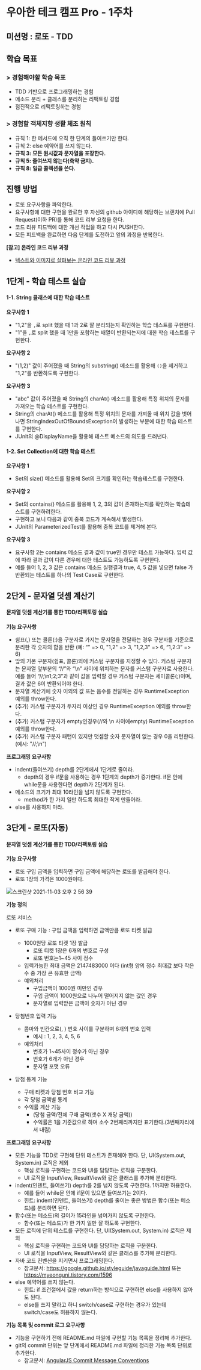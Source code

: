 # 우아한 테크 캠프 Pro - 1주차



## 미션명 : 로또 - TDD



## 학습 목표



### > 경험해야할 학습 목표

- TDD 기반으로 프로그래밍하는 경험
- 메소드 분리 + 클래스를 분리하는 리팩토링 경험
- 점진적으로 리팩토링하는 경험

### > 경험할 객체지향 생활 체조 원칙

- 규칙 1: 한 메서드에 오직 한 단계의 들여쓰기만 한다.
- 규칙 2: else 예약어를 쓰지 않는다.
- **규칙 3: 모든 원시값과 문자열을 포장한다.**
- **규칙 5: 줄여쓰지 않는다(축약 금지).**
- **규칙 8: 일급 콜렉션을 쓴다.**



## 진행 방법

- 로또 요구사항을 파악한다.
- 요구사항에 대한 구현을 완료한 후 자신의 github 아이디에 해당하는 브랜치에 Pull Request(이하 PR)를 통해 코드 리뷰 요청을 한다.
- 코드 리뷰 피드백에 대한 개선 작업을 하고 다시 PUSH한다.
- 모든 피드백을 완료하면 다음 단계를 도전하고 앞의 과정을 반복한다.

**[참고] 온라인 코드 리뷰 과정**

- [텍스트와 이미지로 살펴보는 온라인 코드 리뷰 과정](https://github.com/next-step/nextstep-docs/tree/master/codereview)



## 1단계 - 학습 테스트 실습



#### 1-1. String 클래스에 대한 학습 테스트



**요구사항 1**

- "1,2"을 `,`로 split 했을 때 1과 2로 잘 분리되는지 확인하는 학습 테스트를 구현한다.
- "1"을 `,`로 split 했을 때 1만을 포함하는 배열이 반환되는지에 대한 학습 테스트를 구현한다.



**요구사항 2**

- "(1,2)" 값이 주어졌을 때 String의 substring() 메소드를 활용해 `()`을 제거하고 "1,2"를 반환하도록 구현한다.



**요구사항 3**

- "abc" 값이 주어졌을 때 String의 charAt() 메소드를 활용해 특정 위치의 문자를 가져오는 학습 테스트를 구현한다.
- String의 charAt() 메소드를 활용해 특정 위치의 문자를 가져올 때 위치 값을 벗어나면 StringIndexOutOfBoundsException이 발생하는 부분에 대한 학습 테스트를 구현한다.
- JUnit의 @DisplayName을 활용해 테스트 메소드의 의도를 드러낸다.



#### 1-2. Set Collection에 대한 학습 테스트



**요구사항 1**

- Set의 size() 메소드를 활용해 Set의 크기를 확인하는 학습테스트를 구현한다.



**요구사항 2**

- Set의 contains() 메소드를 활용해 1, 2, 3의 값이 존재하는지를 확인하는 학습테스트를 구현하려한다.
- 구현하고 보니 다음과 같이 중복 코드가 계속해서 발생한다.
- JUnit의 ParameterizedTest를 활용해 중복 코드를 제거해 본다.



**요구사항 3**

- 요구사항 2는 contains 메소드 결과 값이 true인 경우만 테스트 가능하다. 입력 값에 따라 결과 값이 다른 경우에 대한 테스트도 가능하도록 구현한다.
- 예를 들어 1, 2, 3 값은 contains 메소드 실행결과 true, 4, 5 값을 넣으면 false 가 반환되는 테스트를 하나의 Test Case로 구현한다.



## 2단계 - 문자열 덧셈 계산기



#### 문자열 덧셈 계산기를 통한 TDD/리팩토링 실습



**기능 요구사항**

- 쉼표(,) 또는 콜론(:)을 구분자로 가지는 문자열을 전달하는 경우 구분자를 기준으로 분리한 각 숫자의 합을 반환 (예: “” => 0, "1,2" => 3, "1,2,3" => 6, “1,2:3” => 6)
- 앞의 기본 구분자(쉼표, 콜론)외에 커스텀 구분자를 지정할 수 있다. 커스텀 구분자는 문자열 앞부분의 “//”와 “\n” 사이에 위치하는 문자를 커스텀 구분자로 사용한다. 예를 들어 “//;\n1;2;3”과 같이 값을 입력할 경우 커스텀 구분자는 세미콜론(;)이며, 결과 값은 6이 반환되어야 한다.
- 문자열 계산기에 숫자 이외의 값 또는 음수를 전달하는 경우 RuntimeException 예외를 throw한다.
- (추가) 커스텀 구분자가 두자리 이상인 경우 RuntimeException 예외를 throw한다.
- (추가) 커스텀 구분자가 empty인경우(//와 \n 사이에empty) RuntimeException 예외를 throw한다.
- (추가) 커스텀 구분자 패턴이 있지만 덧셈할 숫자 문자열이 없는 경우 0을 리턴한다.(예시: "//;\n")



**프로그래밍 요구사항**

- indent(들여쓰기) depth를 2단계에서 1단계로 줄여라.
    - depth의 경우 if문을 사용하는 경우 1단계의 depth가 증가한다. if문 안에 while문을 사용한다면 depth가 2단계가 된다.
- 메소드의 크기가 최대 10라인을 넘지 않도록 구현한다.
    - method가 한 가지 일만 하도록 최대한 작게 만들어라.
- else를 사용하지 마라.

## 3단계 - 로또(자동)



#### 문자열 덧셈 계산기를 통한 TDD/리팩토링 실습



**기능 요구사항**

- 로또 구입 금액을 입력하면 구입 금액에 해당하는 로또를 발급해야 한다.
- 로또 1장의 가격은 1000원이다.

![스크린샷 2021-11-03 오후 2 56 39](https://user-images.githubusercontent.com/62507373/140077071-294c80e7-e79b-4f39-bf79-ac3a5634d1d5.png)

**기능 정의**

로또 서비스

- 로또 구매 기능 : 구입 금액을 입력하면 금액만큼 로또 티켓 발급
  - 1000원당 로또 티켓 1장 발급
    - 로또 티켓 1장은 6개의 번호로 구성
    - 로또 번호는1~45 사이 정수
  - 입력가능한 최대 금액은 2147483000 이다
    (int형 양의 정수 최대값 보다 작은 수 중 가장 큰 유효한 금액)
  - 예외처리
    - 구입금액이 1000원 미만인 경우
    - 구입 금액이 1000원으로 나누어 떨어지지 않는 값인 경우
    - 문자열로 입력받은 금액이 숫자가 아닌 경우

- 당첨번호 입력 기능
  - 콤마와 빈칸으로(, ) 번호 사이를 구분하며 6개의 번호 입력
    - 예시 : 1, 2, 3, 4, 5, 6
  - 예외처리
    - 번호가 1~45사이 정수가 아닌 경우
    - 번호가 6개가 아닌 경우
    - 문자열 포맷 오류
  
- 당첨 통계 기능
  - 구매 티켓과 당첨 번호 비교 기능
  - 각 당첨 금액별 통계
  - 수익률 계산 기능
    - (당첨 금액/전체 구매 금액(갯수 X 개당 금액))
    - 수익률은 1을 기준값으로 하며 소수 2번째리까지만 표기한다.(3번째자리에서 내림)

**프로그래밍 요구사항**

- 모든 기능을 TDD로 구현해 단위 테스트가 존재해야 한다. 단, UI(System.out, System.in) 로직은 제외
  - 핵심 로직을 구현하는 코드와 UI를 담당하는 로직을 구분한다.
  - UI 로직을 InputView, ResultView와 같은 클래스를 추가해 분리한다.
- indent(인덴트, 들여쓰기) depth를 2를 넘지 않도록 구현한다. 1까지만 허용한다.
  - 예를 들어 while문 안에 if문이 있으면 들여쓰기는 2이다.
  - 힌트: indent(인덴트, 들여쓰기) depth를 줄이는 좋은 방법은 함수(또는 메소드)를 분리하면 된다.
- 함수(또는 메소드)의 길이가 15라인을 넘어가지 않도록 구현한다.
  - 함수(또는 메소드)가 한 가지 일만 잘 하도록 구현한다.
- 모든 로직에 단위 테스트를 구현한다. 단, UI(System.out, System.in) 로직은 제외
  - 핵심 로직을 구현하는 코드와 UI를 담당하는 로직을 구분한다.
  - UI 로직을 InputView, ResultView와 같은 클래스를 추가해 분리한다.
- 자바 코드 컨벤션을 지키면서 프로그래밍한다.
  - 참고문서: https://google.github.io/styleguide/javaguide.html 또는 https://myeonguni.tistory.com/1596
- else 예약어를 쓰지 않는다.
  - 힌트: if 조건절에서 값을 return하는 방식으로 구현하면 else를 사용하지 않아도 된다.
  - else를 쓰지 말라고 하니 switch/case로 구현하는 경우가 있는데 switch/case도 허용하지 않는다.

  
**기능 목록 및 commit 로그 요구사항**

- 기능을 구현하기 전에 README.md 파일에 구현할 기능 목록을 정리해 추가한다.
- git의 commit 단위는 앞 단계에서 README.md 파일에 정리한 기능 목록 단위로 추가한다.
  - 참고문서: [AngularJS Commit Message Conventions](https://gist.github.com/stephenparish/9941e89d80e2bc58a153)